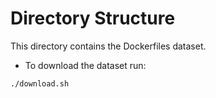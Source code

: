 # Directory Structure

This directory contains the Dockerfiles dataset.

- To download the dataset run:
```
./download.sh
```
